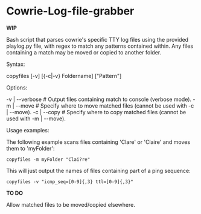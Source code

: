 # Cowrie-Log-file-grabber
**WIP**


Bash script that parses cowrie's specific TTY log files using the provided playlog.py file, with regex to match any patterns contained within. Any files containing a match may be moved or copied to another folder.


Syntax:

copyfiles [-v] [{-c|-v} Foldername] ["Pattern"]


Options:

-v | --verbose # Output files containing match to console (verbose mode).
-m | --move    # Specify where to move matched files (cannot be used with -c | --move).
-c | --copy    # Specify where to copy matched files (cannot be used with -m | --move).


Usage examples:

The following example scans files containing 'Clare' or 'Claire' and moves them to 'myFolder':

`copyfiles -m myFolder "Clai?re"`

This will just output the names of files containing part of a ping sequence:

`copyfiles -v "icmp_seq=[0-9]{,3} ttl=[0-9]{,3}"`



**TO DO**

Allow matched files to be moved/copied elsewhere.
